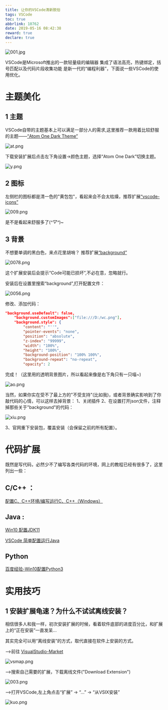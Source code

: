 ```yaml
---
title: 让你的VSCode清新脱俗
tags: VSCode
toc: true
abbrlink: 10762
date: 2019-05-16 08:42:38
reward: true
declare: true
---
```


![001.jpg](https://cdn.anyway1314.cn/image001.jpg-title)

VSCode是Microsoft推出的一款轻量级的编辑器
集成了语法高亮，热键绑定，括号匹配以及代码片段收集功能
是新一代的“编程利器”，下面说一些VSCode的使用优化。
<!--more--> 
# 主题美化
## 1 主题
VSCode自带的主题基本上可以满足一部分人的需求,这里推荐一款用着比较舒服的主题——[“Atom One Dark Theme”](https://marketplace.visualstudio.com/items?itemName=akamud.vscode-theme-onedark)

![at.png](https://cdn.anyway1314.cn/imageat.png)

下载安装扩展后点击左下角设置->颜色主题，选择“Atom One Dark”切换主题。

![y.png](https://cdn.anyway1314.cn/imagey.png)

## 2 图标
左侧栏的图标都是清一色的"黄包包"，看起来会不会太枯燥，推荐扩展[“vscode-icons”](https://marketplace.visualstudio.com/items?itemName=vscode-icons-team.vscode-icons)

![009.png](https://cdn.anyway1314.cn/image009.png)

是不是看起来舒服多了(*^▽^*)~

## 3 背景
不想要单调的黑白色，来点花里胡哨？
推荐扩展[“background”](https://marketplace.visualstudio.com/items?itemName=shalldie.background)

![0078.png](https://cdn.anyway1314.cn/image0078.png)

这个扩展安装后会提示“Code可能已损坏”,不必在意，忽略就行。

安装后在设置里搜索“background”,打开配置文件：

![0056.png](https://cdn.anyway1314.cn/image0056.png)


修改、添加代码：
``` json
"background.useDefault": false,
    "background.customImages":["file:///D:/wc.png"],
    "background.style": {
        "content": "''",
        "pointer-events": "none",
        "position": "absolute",
        "z-index": "99999",
        "width": "100%",
        "height": "100%",
        "background-position": "100% 100%",
        "background-repeat": "no-repeat",
        "opacity": 2
```

完成！（这里用的透明背景图片，所以看起来像是右下角只有一只喵~)

![ao.png](https://cdn.anyway1314.cn/imageao.png)

当然，如果你实在受不了最上方的"不受支持"(比如我)，或者背景确实影响到了你敲代码的心情，可以这样去掉背景：
1、关闭插件
2、在设置打开json文件，注释掉那些关于"background"的代码：

![xiu.png](https://cdn.anyway1314.cn/imagexiu.png)

3、官网重下安装包，覆盖安装（会保留之前的所有配置）。
# 代码扩展
既然是写代码，必然少不了编写各类代码的环境，网上的教程已经有很多了，这里列出一些：

## C/C++ ：
[配置C、C++环境/编写运行C、C++（Windows）](https://www.zhihu.com/question/30315894)
## Java : 
[Win10 配置JDK11](https://blog.csdn.net/qq_40922859/article/details/88078862)

[VSCode 简单配置运行Java](https://www.cnblogs.com/skyball/p/9968170.html)
## Python
[百度经验-Win10配置Python3](https://jingyan.baidu.com/article/3ea51489bebde652e61bbad3.html)

# 实用技巧
## 1 安装扩展龟速？为什么不试试离线安装？
相信很多人和我一样，初次安装扩展的时候，看着软件底部的进度百分比，和扩展上的“正在安装”一直发呆...

其实完全可以用“离线安装”的方式，取代直接在软件上安装的方式。

——>前往 [VisualStudio-Market](https://marketplace.visualstudio.com/vscode)

![vsmap.png](https://cdn.anyway1314.cn/imagevsmap.png)

——>搜索自己需要的扩展，下载离线文件("Download Extension")

![003.png](https://cdn.anyway1314.cn/image003.png)

——>打开VSCode,左上角点击“扩展” -> “...” -> “从VSIX安装”

![kuo.png](https://cdn.anyway1314.cn/imagekuo.png)




